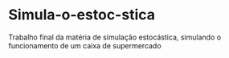 # Simula-o-estoc-stica
Trabalho final da matéria de simulação estocástica, simulando o funcionamento de um caixa de supermercado
